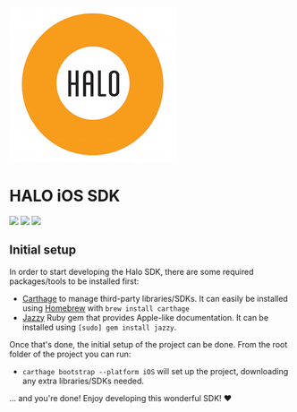 ![Halo](halo.png)

# HALO iOS SDK

![](https://img.shields.io/badge/Swift-2.0-blue.svg)
![](https://img.shields.io/badge/Carthage-compatible-brightgreen.svg)
![](https://img.shields.io/badge/CocoaPods-compatible-brightgreen.svg)

## Initial setup

In order to start developing the Halo SDK, there are some required packages/tools to be installed first:

* [Carthage](https://github.com/Carthage/Carthage) to manage third-party libraries/SDKs. It can easily be installed using [Homebrew](http://brew.sh/) with `brew install carthage`
* [Jazzy](https://github.com/Realm/jazzy) Ruby gem that provides Apple-like documentation. It can be installed using `[sudo] gem install jazzy`.

Once that's done, the initial setup of the project can be done. From the root folder of the project you can run:

* `carthage bootstrap --platform iOS` will set up the project, downloading any extra libraries/SDKs needed.

... and you're done! Enjoy developing this wonderful SDK! :heart: